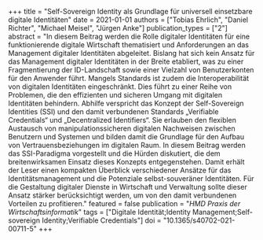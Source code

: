 +++
title = "Self-Sovereign Identity als Grundlage für universell einsetzbare digitale Identitäten"
date = 2021-01-01
authors = ["Tobias Ehrlich", "Daniel Richter", "Michael Meisel", "Jürgen Anke"]
publication_types = ["2"]
abstract = "In diesem Beitrag werden die Rolle digitaler Identitäten für eine funktionierende digitale Wirtschaft thematisiert und Anforderungen an das Management digitaler Identitäten abgeleitet. Bislang hat sich kein Ansatz für das Management digitaler Identitäten in der Breite etabliert, was zu einer Fragmentierung der ID-Landschaft sowie einer Vielzahl von Benutzerkonten für den Anwender führt. Mangels Standards ist zudem die Interoperabilität von digitalen Identitäten eingeschränkt. Dies führt zu einer Reihe von Problemen, die den effizienten und sicheren Umgang mit digitalen Identitäten behindern. Abhilfe verspricht das Konzept der Self-Sovereign Identities (SSI) und den damit verbundenen Standards „Verifiable Credentials“ und „Decentralized Identifiers“. Sie erlauben den flexiblen Austausch von manipulationssicheren digitalen Nachweisen zwischen Benutzern und Systemen und bilden damit die Grundlage für den Aufbau von Vertrauensbeziehungen im digitalen Raum. In diesem Beitrag werden das SSI-Paradigma vorgestellt und die Hürden diskutiert, die dem breitenwirksamen Einsatz dieses Konzepts entgegenstehen. Damit erhält der Leser einen kompakten Überblick verschiedener Ansätze für das Identitätsmanagement und die Potenziale selbst-souveräner Identitäten. Für die Gestaltung digitaler Dienste in Wirtschaft und Verwaltung sollte dieser Ansatz stärker berücksichtigt werden, um von den damit verbundenen Vorteilen zu profitieren."
featured = false
publication = "*HMD Praxis der Wirtschaftsinformatik*"
tags = ["Digitale Identität;Identity Management;Self-sovereign Identity;Verifiable Credentials"]
doi = "10.1365/s40702-021-00711-5"
+++

